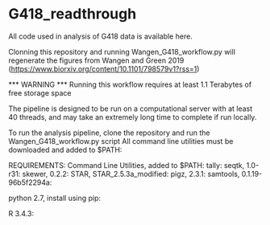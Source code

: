 # G418_readthrough
All code used in analysis of G418 data is available here.

Clonning this repository and running Wangen_G418_workflow.py will regenerate the figures from Wangen and Green 2019 (https://www.biorxiv.org/content/10.1101/798579v1?rss=1)

*** WARNING ***
Running this workflow requires at least 1.1 Terabytes of free storage space

The pipeline is designed to be run on a computational server with at least 40 threads, and may take an extremely long time to complete if run locally.

To run the analysis pipeline, clone the repository and run the Wangen_G418_workflow.py script
All command line utilities must be downloaded and added to $PATH:


REQUIREMENTS:
  Command Line Utilities, added to $PATH:
  tally: 
  seqtk, 1.0-r31: 
  skewer, 0.2.2:
  STAR, STAR_2.5.3a_modified:
  pigz, 2.3.1:
  samtools, 0.1.19-96b5f2294a:




python 2.7, install using pip:



R 3.4.3:


